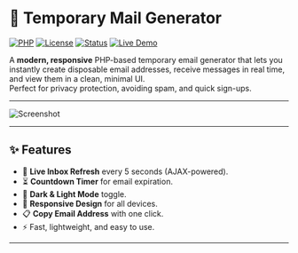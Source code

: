 # 📧 Temporary Mail Generator

[![PHP](https://img.shields.io/badge/PHP-8.0%2B-blue?logo=php&logoColor=white)](https://www.php.net/)
[![License](https://img.shields.io/badge/License-MIT-green.svg)](LICENSE)
[![Status](https://img.shields.io/badge/Status-Active-success)]()
[![Live Demo](https://img.shields.io/badge/Live_Demo-Online-brightgreen?logo=githubpages)](https://diljith-kp.github.io/Diljith-kp/Temporary-Mail-Generator/)

A **modern, responsive** PHP-based temporary email generator that lets you instantly create disposable email addresses, receive messages in real time, and view them in a clean, minimal UI.  
Perfect for privacy protection, avoiding spam, and quick sign-ups.

---


![Screenshot](https://i.ibb.co/bgRdrtDP/Screenshot-2025-08-15-023126.png)

---

## ✨ Features
- 🔄 **Live Inbox Refresh** every 5 seconds (AJAX-powered).
- ⏳ **Countdown Timer** for email expiration.
- 🌙 **Dark & Light Mode** toggle.
- 📱 **Responsive Design** for all devices.
- 📋 **Copy Email Address** with one click.
- ⚡ Fast, lightweight, and easy to use.

---
